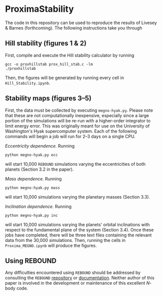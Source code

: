 # ProximaStability

The code in this repository can be used to reproduce the results of Livesey & Barnes (forthcoming). The following instructions take you through

## Hill stability (figures 1 & 2)

First, compile and execute the Hill stability calculator by running

```
gcc -o proxhillstab prox_hill_stab.c -lm
./proxhillstab
```

Then, the figures will be generated by running every cell in `Hill_Stability.ipynb`.

## Stability maps (figures 3–5)

First, the data must be collected by executing `megno-hyak.py`. Please note that these are not computationally inexpensive, especially since a large portion of the simulations will be re-run with a higher-order integrator to limit energy error. This was originally meant for use on the University of Washington's Hyak supercomputer system. Each of the following commands will begin a job will run for 2–3 days on a single CPU.

*Eccentricity dependence.* Running

```
python megno-hyak.py ecc
```

will start 10,000 `REBOUND` simulations varying the eccentricities of both planets (Section 3.2 in the paper).

*Mass dependence.* Running

```
python megno-hyak.py mass
```

will start 10,000 simulations varying the planetary masses (Section 3.3).

*Inclination dependence.* Running

```
python megno-hyak.py inc
```

will start 10,000 simulations varying the planets' orbital inclinations with respect to the fundamental plane of the system (Section 3.4). Once these jobs have completed, there will be three text files containing the relevant data from the 30,000 simulations. Then, running the cells in `Proxima_MEGNO.ipynb` will produce the figures.

## Using REBOUND

Any difficulties encountered using `REBOUND` should be addressed by consulting the `REBOUND` [repository](https://github.com/hannorein/rebound) or [documentation](https://rebound.readthedocs.io/en/latest/). Neither author of this paper is involved in the development or maintenance of this excellent $N$-body code.
